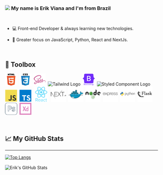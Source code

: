 ### <img src="https://media.giphy.com/media/ehz3LfVj7NvpY8jYUY/giphy.gif" width="30px"> My name is Erik Viana and I'm from Brazil

<br>

* 💻 Front-end Developer & always learning new technologies. <br>

* 🚀 Greater focus on JavaScript, Python, React and NextJs. <br>

<br>


🧰 Toolbox
---

<img src="https://github.com/devicons/devicon/blob/master/icons/html5/html5-original-wordmark.svg" alt="HTML5 Logo" width="40" height="40"/>&ensp;<img src="https://github.com/devicons/devicon/blob/master/icons/css3/css3-original-wordmark.svg" alt="CSS3 Logo" width="40" height="40"/>&ensp;<img src="https://github.com/devicons/devicon/blob/master/icons/sass/sass-original.svg" alt="SASS Logo" width="40" height="40"/>&ensp;<img src="https://cdn.worldvectorlogo.com/logos/tailwind-css-1.svg" alt="Tailwind Logo" width="50" height="50"/>&ensp;<img src="https://github.com/devicons/devicon/blob/master/icons/bootstrap/bootstrap-plain-wordmark.svg" alt="Bootstrap Logo" width="40" height="40"/>&ensp;<img src="https://cdn.worldvectorlogo.com/logos/styled-components-1.svg" alt="Styled Component Logo" width="40" height="40"/>&ensp;<img src="https://github.com/devicons/devicon/blob/master/icons/javascript/javascript-original.svg" alt="Javascript Logo" width="40" height="40"/>&ensp;<img src="https://github.com/devicons/devicon/blob/master/icons/typescript/typescript-original.svg" alt="Typescript Logo" width="40" height="40"/>&ensp;<img src="https://github.com/devicons/devicon/blob/master/icons/react/react-original-wordmark.svg" alt="ReactJS Logo" width="50" height="50"/>&ensp;<img src="https://github.com/devicons/devicon/blob/master/icons/nextjs/nextjs-original-wordmark.svg" alt="NextJS Logo" width="50" height="50"/>&ensp;<img src="https://github.com/devicons/devicon/blob/master/icons/docker/docker-original.svg" alt="Docker Logo" width="50" height="50"/>&ensp;<img src="https://github.com/devicons/devicon/blob/master/icons/nodejs/nodejs-original-wordmark.svg" alt="NodeJS Logo" width="50" height="50"/>&ensp;<img src="https://github.com/devicons/devicon/blob/master/icons/express/express-original-wordmark.svg" alt="Express Logo" width="50" height="50"/>&ensp;<img src="https://github.com/devicons/devicon/blob/master/icons/python/python-original-wordmark.svg" alt="Python Logo" width="50" height="50"/>&ensp;<img src="https://github.com/devicons/devicon/blob/master/icons/flask/flask-original-wordmark.svg" alt="Flask Logo" width="50" height="50"/>&ensp;<img src="https://github.com/devicons/devicon/blob/master/icons/photoshop/photoshop-line.svg" alt="Photoshop Logo" width="40" height="40"/>&ensp;<img src="https://github.com/devicons/devicon/blob/master/icons/xd/xd-line.svg" alt="Xd Logo" width="40" height="40"/>

<br>


## &#x1f4c8; My GitHub Stats
---

[![Top Langs](https://github-readme-stats.vercel.app/api/top-langs/?username=kinerik&layout=compact&theme=nightowl)](https://github.com/kinerik) <br>
<br>
![Erik's GitHub Stats](https://github-readme-stats.vercel.app/api?username=kinerik&hide=contribs,prs&theme=nightowl) <br>
